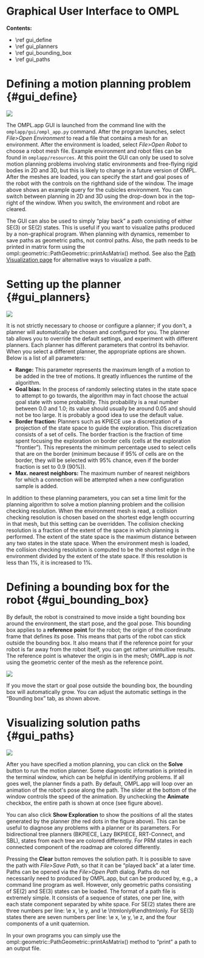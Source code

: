 # Graphical User Interface to OMPL

__Contents:__

- \ref gui_define
- \ref gui_planners
- \ref gui_bounding_box
- \ref gui_paths


# Defining a motion planning problem {#gui_define}

<img src="images/gui_define.png" class="col-md-8 col-sm-10 col-xs-10 nofloat">

The OMPL.app GUI is launched from the command line with the `omplapp/gui/ompl_app.py` command. After the program launches, select _File>Open Environment_ to read a file that contains a mesh for an environment. After the environment is loaded, select _File>Open Robot_ to choose a robot mesh file. Example environment and robot files can be found in `omplapp/resources`. At this point the GUI can only be used to solve motion planning problems involving static environments and free-flying rigid bodies in 2D and 3D, but this is likely to change in a future version of OMPL. After the meshes are loaded, you can specify the start and goal poses of the robot with the controls on the righthand side of the window. The image above shows an example query for the cubicles environment. You can switch between planning in 2D and 3D using the drop-down box in the top-right of the window. When you switch, the environment and robot are cleared.

The GUI can also be used to simply “play back” a path consisting of either SE(3) or SE(2) states. This is useful if you want to visualize paths produced by a non-graphical program. When planning with dynamics, remember to save paths as geometric paths, not control paths. Also, the path needs to be printed in matrix form using the ompl::geometric::PathGeometric::printAsMatrix() method. See also the [Path Visualization page](pathVisualization.html) for alternative ways to visualize a path.


# Setting up the planner {#gui_planners}

<img src="images/gui_planner.png" class="col-md-8 col-sm-10 col-xs-10 nofloat">

It is not strictly necessary to choose or configure a planner; if you don't, a planner will automatically be chosen and configured for you. The planner tab allows you to override the default settings, and experiment with different planners. Each planner has different parameters that control its behavior. When you select a different planner, the appropriate options are shown. Below is a list of all parameters:

- __Range:__ This parameter represents the maximum length of a motion to be added in the tree of motions. It greatly influences the runtime of the algorithm.
- __Goal bias:__ In the process of randomly selecting states in the state space to attempt to go towards, the algorithm may in fact choose the actual goal state with some probability. This probability is a real number between 0.0 and 1.0; its value should usually be around 0.05 and should not be too large. It is probably a good idea to use the default value.
- __Border fraction:__ Planners such as KPIECE use a discretization of a projection of the state space to guide the exploration. This discretization consists of a set of cells. The border fraction is the fraction of time spent focusing the exploration on border cells (cells at the exploration “frontier”). This represents the minimum percentage used to select cells that are on the border (minimum because if 95% of cells are on the border, they will be selected with 95% chance, even if the border fraction is set to 0.9 (90%)).
- __Max. nearest neighbors:__ The maximum number of nearest neighbors for which a connection will be attempted when a new configuration sample is added.

In addition to these planning parameters, you can set a time limit for the planning algorithm to solve a motion planning problem and the collision checking resolution. When the environment mesh is read, a collision checking resolution is chosen based on the shortest edge length occurring in that mesh, but this setting can be overridden. The collision checking resolution is a fraction of the extent of the space in which planning is performed. The extent of the state space is the maximum distance between any two states in the state space. When the environment mesh is loaded, the collision checking resolution is computed to be the shortest edge in the environment divided by the extent of the state space. If this resolution is less than 1%, it is increased to 1%.


# Defining a bounding box for the robot {#gui_bounding_box}

By default, the robot is constrained to move inside a tight bounding box around the environment, the start pose, and the goal pose. This bounding box applies to a __reference point__ for the robot; the origin of the coordinate frame that defines its pose. This means that parts of the robot can stick outside the bounding box. It also means that if the reference point for your robot is far away from the robot itself, you can get rather unintuitive results. The reference point is whatever the origin is in the mesh; OMPL.app is _not_ using the geometric center of the mesh as the reference point.

<img src="images/gui_bbox.png" class="col-md-8 col-sm-10 col-xs-10 nofloat">

If you move the start or goal pose outside the bounding box, the bounding box will automatically grow. You can adjust the automatic settings in the “Bounding box” tab, as shown above.


# Visualizing solution paths {#gui_paths}

<img src="images/gui_path.png" class="col-md-8 col-sm-10 col-xs-10 nofloat">

After you have specified a motion planning, you can click on the __Solve__ button to run the motion planner. Some diagnostic information is printed in the terminal window, which can be helpful in identifying problems. If all goes well, the planner finds a path. By default, OMPL.app will loop over an animation of the robot's pose along the path. The slider at the bottom of the window controls the speed of the animation. By unchecking the __Animate__ checkbox, the entire path is shown at once (see figure above).

You can also click __Show Exploration__ to show the positions of all the states generated by the planner (the red dots in the figure above). This can be useful to diagnose any problems with a planner or its parameters. For bidirectional tree planners (BKPIECE, Lazy BKPIECE, RRT-Connect, and SBL), states from each tree are colored differently. For PRM states in each connected component of the roadmap are colored differently.

Pressing the __Clear__ button removes the solution path. It is possible to save the path with _File>Save Path_, so that it can be “played back” at a later time. Paths can be opened via the _File>Open Path_ dialog. Paths do not necessarily need to produced by OMPL.app, but can be produced by, e.g., a command line program as well. However, only geometric paths consisting of SE(2) and SE(3) states can be loaded. The format of a path file is extremely simple. It consists of a sequence of states, one per line, with each state component separated by white space. For SE(2) states there are three numbers per line: \e x, \e y, and \e \htmlonly&theta;\endhtmlonly. For SE(3) states there are seven numbers per line: \e x, \e y, \e z, and the four components of a unit quaternion.

In your own programs you can simply use the ompl::geometric::PathGeometric::printAsMatrix() method to “print” a path to an output file.
